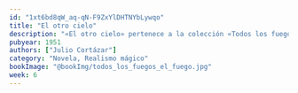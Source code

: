 ```yaml
---
id: "1xt6bd8qW_aq-qN-F9ZxYlDHTNYbLywqo"
title: "El otro cielo"
description: "«El otro cielo» pertenece a la colección «Todos los fuegos el fuego», es un relato que entrelaza dos mundos: el París contemporáneo y la Buenos Aires del siglo XIX. A través de un protagonista que cruza límites temporales y espaciales, la historia explora los deseos, la rutina y la búsqueda de un significado más allá de la realidad. Con su característico estilo onírico, Cortázar te sumerge en un juego de dualidades, donde cada cielo es una puerta hacia lo desconocido."
pubyear: 1951
authors: ["Julio Cortázar"]
category: "Novela, Realismo mágico"
bookImage: "@bookImg/todos_los_fuegos_el_fuego.jpg"
week: 6
---
```

